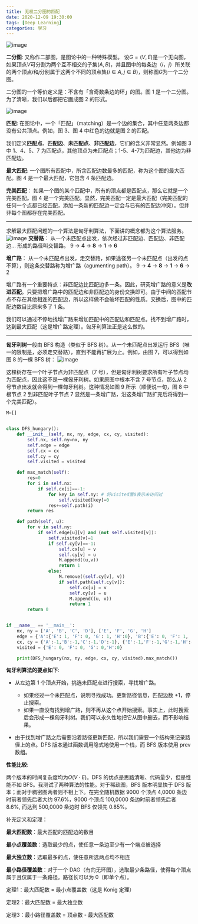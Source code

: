 ```yaml
---
title: 无权二分图的匹配
date: 2020-12-09 19:30:00
tags: [Deep Learning]
categories: 学习
---
```


![image](https://cdn.jsdelivr.net/gh/Trouble404/Image/blog20201209115914.png)

**二分图**:
又称作二部图，是图论中的一种特殊模型。 设$G=(V,E)$是一个无向图，如果顶点$V$可分割为两个互不相交的子集$(A,B)$，并且图中的每条边$（i，j）$所关联的两个顶点$i$和$j$分别属于这两个不同的顶点集$(i \in A,j \in B)$，则称图$G$为一个二分图。

<!-- more -->

二分图的一个等价定义是：不含有「含奇数条边的环」的图。图 1 是一个二分图。为了清晰，我们以后都把它画成图 2 的形式。

![image](https://cdn.jsdelivr.net/gh/Trouble404/Image/blog20201209143009.png)

**匹配**:
在图论中，一个「匹配」（matching）是一个边的集合，其中任意两条边都没有公共顶点。例如，图 3、图 4 中红色的边就是图 2 的匹配。

我们定义**匹配点**、**匹配边**、**未匹配点**、**非匹配边**，它们的含义非常显然。例如图 3 中 1、4、5、7 为匹配点，其他顶点为未匹配点；1-5、4-7为匹配边，其他边为非匹配边。

**最大匹配**:
一个图所有匹配中，所含匹配边数最多的匹配，称为这个图的最大匹配。图 4 是一个最大匹配，它包含 4 条匹配边。

**完美匹配**：
如果一个图的某个匹配中，所有的顶点都是匹配点，那么它就是一个完美匹配。图 4 是一个完美匹配。显然，完美匹配一定是最大匹配（完美匹配的任何一个点都已经匹配，添加一条新的匹配边一定会与已有的匹配边冲突）。但并非每个图都存在完美匹配。

---

求解最大匹配问题的一个算法是匈牙利算法，下面讲的概念都为这个算法服务。
![image](https://cdn.jsdelivr.net/gh/Trouble404/Image/blog20201209143646.png)
**交替路**：
从一个未匹配点出发，依次经过非匹配边、匹配边、非匹配边… 形成的路径叫交替路。
9 -> **4** -> **8** -> **1** -> **6**

**增广路**：
从一个未匹配点出发，走交替路，如果途径另一个未匹配点（出发的点不算），则这条交替路称为增广路（agumenting path）。
9 -> **4** -> **8** -> **1** -> **6** -> 2

增广路有一个重要特点：非匹配边比匹配边多一条。因此，研究增广路的意义是**改进匹配**。只要把增广路中的匹配边和非匹配边的身份交换即可。由于中间的匹配节点不存在其他相连的匹配边，所以这样做不会破坏匹配的性质。交换后，图中的匹配边数目比原来多了 1 条。

我们可以通过不停地找增广路来增加匹配中的匹配边和匹配点。找不到增广路时，达到最大匹配（这是增广路定理）。匈牙利算法正是这么做的。

---

**匈牙利树**一般由 BFS 构造（类似于 BFS 树）。从一个未匹配点出发运行 BFS（唯一的限制是，必须走交替路），直到不能再扩展为止。例如，由图 7，可以得到如图 8 的一棵 BFS 树：
![image](https://cdn.jsdelivr.net/gh/Trouble404/Image//blog20201209144133.png)

这棵树存在一个叶子节点为非匹配点（7 号），但是匈牙利树要求所有叶子节点均为匹配点，因此这不是一棵匈牙利树。如果原图中根本不含 7 号节点，那么从 2 号节点出发就会得到一棵匈牙利树。这种情况如图 9 所示（顺便说一句，图 8 中根节点 2 到非匹配叶子节点 7 显然是一条增广路，沿这条增广路扩充后将得到一个完美匹配）。

```python
M=[]


class DFS_hungary():
    def __init__(self, nx, ny, edge, cx, cy, visited):
        self.nx, self.ny=nx, ny
        self.edge = edge
        self.cx = cx
        self.cy = cy
        self.visited = visited

    def max_match(self):
        res=0
        for i in self.nx:
            if self.cx[i]==-1:
                for key in self.ny: # 将visited置0表示未访问过
                    self.visited[key]=0
                res+=self.path(i)
        return res

    def path(self, u):
        for v in self.ny:
            if self.edge[u][v] and (not self.visited[v]):
                self.visited[v]=1
                if self.cy[v]==-1:
                    self.cx[u] = v
                    self.cy[v] = u
                    M.append((u,v))
                    return 1
                else:
                    M.remove((self.cy[v], v))
                    if self.path(self.cy[v]):
                        self.cx[u] = v
                        self.cy[v] = u
                        M.append((u, v))
                        return 1
        return 0


if __name__ == '__main__':
    nx, ny = ['A', 'B', 'C', 'D'], ['E', 'F', 'G', 'H']
    edge = {'A':{'E': 1, 'F': 0, 'G': 1, 'H':0}, 'B':{'E': 0, 'F': 1, 'G': 0, 'H':1}, 'C':{'E': 1, 'F': 0, 'G': 0, 'H':1}, 'D':{'E': 0, 'F': 0, 'G': 1, 'H':0}} # 1 表示可以匹配， 0 表示不能匹配
    cx, cy = {'A':-1,'B':-1,'C':-1,'D':-1}, {'E':-1,'F':-1,'G':-1,'H':-1}
    visited = {'E': 0, 'F': 0, 'G': 0,'H':0}

    print(DFS_hungary(nx, ny, edge, cx, cy, visited).max_match())
```

**匈牙利算法的要点如下**:

- 从左边第 1 个顶点开始，挑选未匹配点进行搜索，寻找增广路。

    - 如果经过一个未匹配点，说明寻找成功。更新路径信息，匹配边数 +1，停止搜索。
    - 如果一直没有找到增广路，则不再从这个点开始搜索。事实上，此时搜索后会形成一棵匈牙利树。我们可以永久性地把它从图中删去，而不影响结果。

- 由于找到增广路之后需要沿着路径更新匹配，所以我们需要一个结构来记录路径上的点。DFS 版本通过函数调用隐式地使用一个栈，而 BFS 版本使用 prev 数组。

**性能比较**:

两个版本的时间复杂度均为$O(V⋅E)$。DFS 的优点是思路清晰、代码量少，但是性能不如 BFS。我测试了两种算法的性能。对于稀疏图，BFS 版本明显快于 DFS 版本；而对于稠密图两者则不相上下。在完全随机数据 9000 个顶点 4,0000 条边时前者领先后者大约 97.6%，9000 个顶点 100,0000 条边时前者领先后者 8.6%, 而达到 500,0000 条边时 BFS 仅领先 0.85%。

补充定义和定理：

**最大匹配数**：最大匹配的匹配边的数目

**最小点覆盖数**：选取最少的点，使任意一条边至少有一个端点被选择

**最大独立数**：选取最多的点，使任意所选两点均不相连

**最小路径覆盖数**：对于一个 DAG（有向无环图），选取最少条路径，使得每个顶点属于且仅属于一条路径。路径长可以为 0（即单个点）。

定理1：最大匹配数 = 最小点覆盖数（这是 Konig 定理）

定理2：最大匹配数 = 最大独立数

定理3：最小路径覆盖数 = 顶点数 - 最大匹配数

